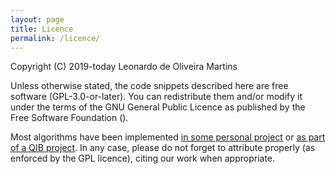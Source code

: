 ```yaml
---
layout: page
title: Licence 
permalink: /licence/
---
```

Copyright (C) 2019-today Leonardo de Oliveira Martins

Unless otherwise stated, the code snippets described here are free software (GPL-3.0-or-later). 
You can redistribute them and/or modify it under the terms of the GNU General Public Licence as published by the Free Software Foundation ([](http://www.gnu.org/copyleft/gpl.html)). 


Most algorithms have been implemented [in some personal project](https://github.com/leomrtns) or [as part of a QIB
project](https://github.com/quadram-institute-bioscience). 
In any case, please do not forget to attribute properly (as enforced by the GPL licence), citing our work when
appropriate.
